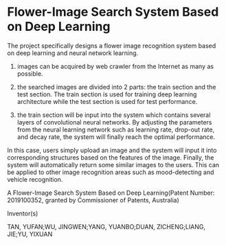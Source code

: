 # Flower-Image Search System Based on Deep Learning

The project specifically designs a flower image recognition system based on deep learning and neural network learning. 

  1. images can be acquired by web crawler from the Internet as many as possible. 
       
  2. the searched images are divided into 2 parts: the train section and the test section. The train section is used for training deep learning architecture while the test section is used for test performance. 
       
  3. the train section will be input into the system which contains several layers of convolutional neural networks. By adjusting the parameters from the neural learning network such as learning rate, drop-out rate, and decay rate, the system will finally reach the optimal performance. 
        
In this case, users simply upload an image and the system will input it into corresponding structures based on the features of the image. Finally, the system will automatically return some similar images to the users. This can be applied to other image recognition areas such as mood-detecting and vehicle recognition.


A Flower-Image Search System Based on Deep Learning(Patent Number: 2019100352, granted by Commissioner of Patents, Australia)

Inventor(s)

TAN, YUFAN;WU, JINGWEN;YANG, YUANBO;DUAN, ZICHENG;LIANG, JIE;YU, YIXUAN
